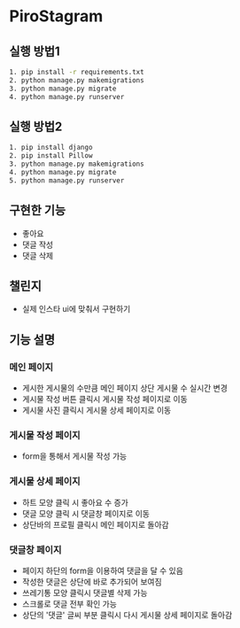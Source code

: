 # PiroStagram

## 실행 방법1
```Bash
1. pip install -r requirements.txt
2. python manage.py makemigrations
3. python manage.py migrate
4. python manage.py runserver
```

## 실행 방법2
```Bash
1. pip install django
2. pip install Pillow
3. python manage.py makemigrations
4. python manage.py migrate
5. python manage.py runserver
```

## 구현한 기능
- 좋아요
- 댓글 작성
- 댓글 삭제

## 챌린지
- 실제 인스타 ui에 맞춰서 구현하기

## 기능 설명
### 메인 페이지
- 게시한 게시물의 수만큼 메인 페이지 상단 게시물 수 실시간 변경
- 게시물 작성 버튼 클릭시 게시물 작성 페이지로 이동
- 게시물 사진 클릭시 게시물 상세 페이지로 이동

### 게시물 작성 페이지
- form을 통해서 게시물 작성 가능

### 게시물 상세 페이지
- 하트 모양 클릭 시 좋아요 수 증가
- 댓글 모양 클릭 시 댓글창 페이지로 이동
- 상단바의 프로필 클릭시 메인 페이지로 돌아감

### 댓글창 페이지
- 페이지 하단의 form을 이용하여 댓글을 달 수 있음
- 작성한 댓글은 상단에 바로 추가되어 보여짐
- 쓰레기통 모양 클릭시 댓글별 삭제 가능
- 스크롤로 댓글 전부 확인 가능
- 상단의 '댓글' 글씨 부분 클릭시 다시 게시물 상세 페이지로 돌아감
